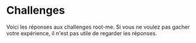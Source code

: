 # Challenges

Voici les réponses aux challenges root-me. Si vous ne voulez pas gacher votre expérience, il n'est pas utile de regarder les réponses.
